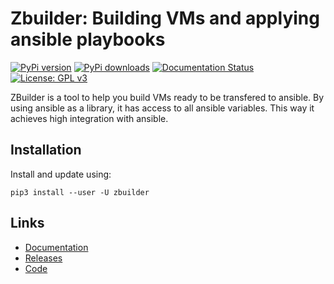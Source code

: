 # Zbuilder: Building VMs and applying ansible playbooks

[![PyPi version](https://pypip.in/v/zbuilder/badge.png)](https://pypi.org/project/zbuilder/)
[![PyPi downloads](https://pypip.in/d/zbuilder/badge.png)](https://pypi.org/project/zbuilder/)
[![Documentation Status](https://readthedocs.org/projects/zbuilder/badge/?version=develop)](https://zbuilder.readthedocs.io/en/develop/?badge=develop)
[![License: GPL v3](https://img.shields.io/badge/License-GPLv3-blue.svg)](https://github.com/hasiotis/zbuilder/blob/master/LICENSE)

ZBuilder is a tool to help you build VMs ready to be transfered to ansible.
By using ansible as a library, it has access to all ansible variables. This
way it achieves high integration with ansible.

## Installation

Install and update using:
```
pip3 install --user -U zbuilder
```

## Links

* [Documentation](https://zbuilder.readthedocs.io/en/develop/?badge=develop)
* [Releases](https://pypi.org/project/zbuilder/)
* [Code](https://github.com/hasiotis/zbuilder)
